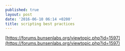 ```yaml
---
published: true
layout: post
date: '2016-06-10 06:14 +0200'
title: scripting best practices
---
```

[https://forums.bunsenlabs.org/viewtopic.php?id=1597](https://forums.bunsenlabs.org/viewtopic.php?id=1597)
